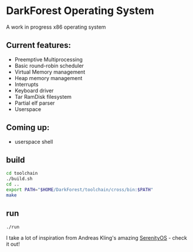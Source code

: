 # DarkForest Operating System

A work in progress x86 operating system

## Current features:

- Preemptive Multiprocessing
- Basic round-robin scheduler
- Virtual Memory management
- Heap memory management
- Interrupts
- Keyboard driver
- Tar RamDisk filesystem
- Partial elf parser
- Userspace

## Coming up:
- userspace shell

## build
```bash
cd toolchain
./build.sh
cd ..
export PATH="$HOME/DarkForest/toolchain/cross/bin:$PATH"
make
```

## run
```bash
./run
```


I take a lot of inspiration from Andreas Kling's amazing [SerenityOS](https://github.com/SerenityOS/serenity) - check it out!

